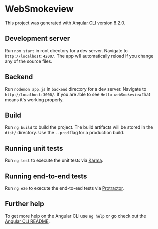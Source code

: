 # WebSmokeview

This project was generated with [Angular CLI](https://github.com/angular/angular-cli) version 8.2.0.

## Development server

Run `npm start` in root directory for a dev server. Navigate to `http://localhost:4200/`. The app will automatically reload if you change any of the source files.

## Backend 
Run `nodemon app.js` in `backend` directory for a dev server. Navigate to `http://localhost:3000/`. If you are able to see `Hello webSmokeview` that means it's working properly.

## Build

Run `ng build` to build the project. The build artifacts will be stored in the `dist/` directory. Use the `--prod` flag for a production build.

## Running unit tests

Run `ng test` to execute the unit tests via [Karma](https://karma-runner.github.io).

## Running end-to-end tests

Run `ng e2e` to execute the end-to-end tests via [Protractor](http://www.protractortest.org/).

## Further help

To get more help on the Angular CLI use `ng help` or go check out the [Angular CLI README](https://github.com/angular/angular-cli/blob/master/README.md).
